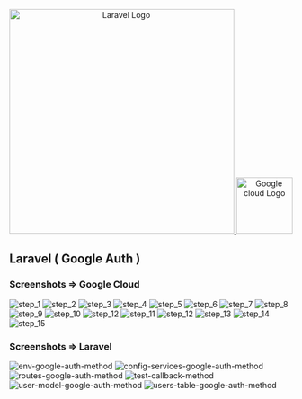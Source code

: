 <p align="center">
<a href="https://laravel.com" target="_blank">
    <img src="https://raw.githubusercontent.com/laravel/art/master/logo-lockup/5%20SVG/2%20CMYK/1%20Full%20Color/laravel-logolockup-cmyk-red.svg" width="400" alt="Laravel Logo">
</a>
<a href="https://google.com" target="_blank">
<img src="https://i.postimg.cc/BnxPFj1x/google-icon-logo-svgrepo-com.png" width="100" alt="Google cloud Logo">
</a>
</p>




## Laravel ( Google Auth )

### Screenshots => Google Cloud 

![step_1](https://github.com/user-attachments/assets/c44458b6-eacf-4eb2-93c9-d531d09f19ba)
![step_2](https://github.com/user-attachments/assets/ef904274-7b7f-4404-a869-4b3468661bd8)
![step_3](https://github.com/user-attachments/assets/8143a9ef-db67-4431-8992-8661ed33d7bf)
![step_4](https://github.com/user-attachments/assets/500c9487-9829-439e-86d9-eafd2a4a26bf)
![step_5](https://github.com/user-attachments/assets/4eef786f-482f-4bdc-8b19-7bb97fd7f862)
![step_6](https://github.com/user-attachments/assets/6ace62d5-5472-45d8-bba1-36ee89793fb9)
![step_7](https://github.com/user-attachments/assets/7a0f9684-1233-4181-9e69-3cc06bd5eee5)
![step_8](https://github.com/user-attachments/assets/a77afc0f-5217-435c-b324-c8d42cde075c)
![step_9](https://github.com/user-attachments/assets/bff3eb9e-9a64-4255-9871-79bb23f87a0e)
![step_10](https://github.com/user-attachments/assets/ef6de644-70d6-44ae-a9ac-06a1b3fa4ef5)
![step_12](https://github.com/user-attachments/assets/5d77bb01-faaa-4b4b-9737-69174388c144)
![step_11](https://github.com/user-attachments/assets/0e553d5b-c5fe-428c-84e0-8e07fc84a3f7)
![step_12](https://github.com/user-attachments/assets/a5133d60-4951-4483-bd0a-bea40d5a3703)
![step_13](https://github.com/user-attachments/assets/eba3a597-b52c-4ae2-b15f-67ab5083d83f)
![step_14](https://github.com/user-attachments/assets/4d6066a4-5913-46d0-8434-db9fc3770613)
![step_15](https://github.com/user-attachments/assets/64449512-6133-43bb-9fab-d348fee727ed)

### Screenshots => Laravel 

![env-google-auth-method](https://github.com/user-attachments/assets/3f2ad8ea-4fa8-48a4-a4ff-fc6d40a0c56f)
![config-services-google-auth-method](https://github.com/user-attachments/assets/a6ac96e5-3a25-4309-9be6-28bffbfb47bc)
![routes-google-auth-method](https://github.com/user-attachments/assets/de02b52e-2f15-4a5f-b041-bb71a7708cbf)
![test-callback-method](https://github.com/user-attachments/assets/1378ec1b-2b10-4a8e-a4ca-52f42dccb498)
![user-model-google-auth-method](https://github.com/user-attachments/assets/d683c52e-df4c-4543-9667-cdf41d3f652e)
![users-table-google-auth-method](https://github.com/user-attachments/assets/299c7b2a-11b7-432c-b1aa-99cc39df1d5d)






